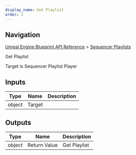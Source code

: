 ```yaml
---
display_name: Get Playlist
order: 2
---
```

## Navigation

[Unreal Engine Blueprint API Reference](https://dev.epicgames.com/documentation/en-us/unreal-engine/BlueprintAPI) > [Sequencer Playlists](https://dev.epicgames.com/documentation/en-us/unreal-engine/BlueprintAPI/SequencerPlaylists)

Get Playlist

Target is Sequencer Playlist Player

## Inputs

| Type | Name | Description |
| --- | --- | --- |
| object | Target |  |

## Outputs

| Type | Name | Description |
| --- | --- | --- |
| object | Return Value | Get Playlist |
